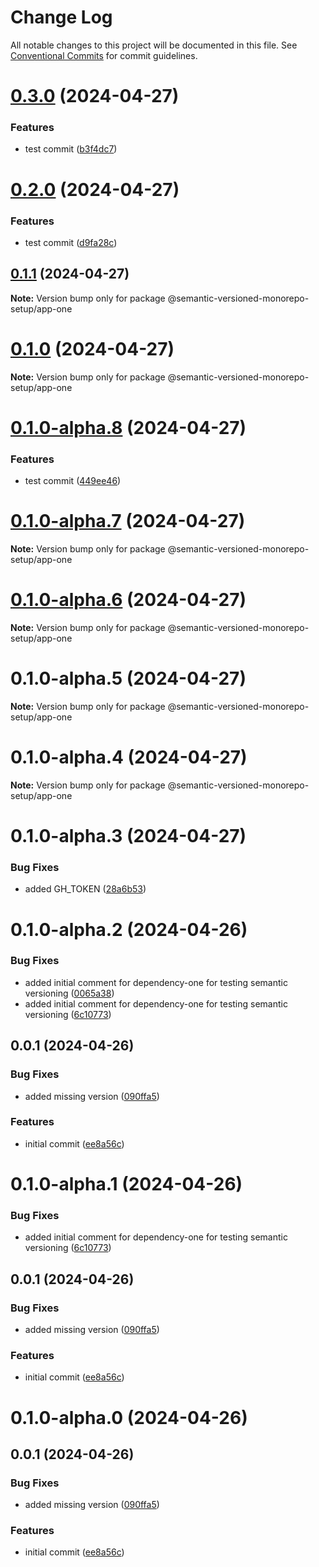# Change Log

All notable changes to this project will be documented in this file.
See [Conventional Commits](https://conventionalcommits.org) for commit guidelines.

# [0.3.0](https://github.com/gbublys/semantic-versioned-monorepo-setup/compare/@semantic-versioned-monorepo-setup/app-one@0.2.0...@semantic-versioned-monorepo-setup/app-one@0.3.0) (2024-04-27)


### Features

* test commit ([b3f4dc7](https://github.com/gbublys/semantic-versioned-monorepo-setup/commit/b3f4dc7182a52b9f2c4e062db2718999a76583f7))





# [0.2.0](https://github.com/gbublys/semantic-versioned-monorepo-setup/compare/@semantic-versioned-monorepo-setup/app-one@0.1.1...@semantic-versioned-monorepo-setup/app-one@0.2.0) (2024-04-27)


### Features

* test commit ([d9fa28c](https://github.com/gbublys/semantic-versioned-monorepo-setup/commit/d9fa28cecacdafbae56f6573609cbd0a05b7af26))





## [0.1.1](https://github.com/gbublys/semantic-versioned-monorepo-setup/compare/@semantic-versioned-monorepo-setup/app-one@0.1.0...@semantic-versioned-monorepo-setup/app-one@0.1.1) (2024-04-27)

**Note:** Version bump only for package @semantic-versioned-monorepo-setup/app-one





# [0.1.0](https://github.com/gbublys/semantic-versioned-monorepo-setup/compare/@semantic-versioned-monorepo-setup/app-one@0.1.0-dev.0...@semantic-versioned-monorepo-setup/app-one@0.1.0) (2024-04-27)

**Note:** Version bump only for package @semantic-versioned-monorepo-setup/app-one





# [0.1.0-alpha.8](https://github.com/gbublys/semantic-versioned-monorepo-setup/compare/@semantic-versioned-monorepo-setup/app-one@0.1.0-alpha.7...@semantic-versioned-monorepo-setup/app-one@0.1.0-alpha.8) (2024-04-27)


### Features

* test commit ([449ee46](https://github.com/gbublys/semantic-versioned-monorepo-setup/commit/449ee46290f72e09ee1236a373e9d0ea5b097805))





# [0.1.0-alpha.7](https://github.com/gbublys/semantic-versioned-monorepo-setup/compare/@semantic-versioned-monorepo-setup/app-one@0.1.0-alpha.6...@semantic-versioned-monorepo-setup/app-one@0.1.0-alpha.7) (2024-04-27)

**Note:** Version bump only for package @semantic-versioned-monorepo-setup/app-one





# [0.1.0-alpha.6](https://github.com/gbublys/semantic-versioned-monorepo-setup/compare/@semantic-versioned-monorepo-setup/app-one@0.1.0-alpha.5...@semantic-versioned-monorepo-setup/app-one@0.1.0-alpha.6) (2024-04-27)

**Note:** Version bump only for package @semantic-versioned-monorepo-setup/app-one





# 0.1.0-alpha.5 (2024-04-27)

**Note:** Version bump only for package @semantic-versioned-monorepo-setup/app-one





# 0.1.0-alpha.4 (2024-04-27)

**Note:** Version bump only for package @semantic-versioned-monorepo-setup/app-one





# 0.1.0-alpha.3 (2024-04-27)


### Bug Fixes

* added GH_TOKEN ([28a6b53](https://github.com/gbublys/semantic-versioned-monorepo-setup/commit/28a6b53bd3289b9772a65c8293d145376d5ca6ad))





# 0.1.0-alpha.2 (2024-04-26)


### Bug Fixes

* added initial comment for dependency-one for testing semantic versioning ([0065a38](https://github.com/gbublys/semantic-versioned-monorepo-setup/commit/0065a389a81d959ebe73e9a12e90f19701ad6133))
* added initial comment for dependency-one for testing semantic versioning ([6c10773](https://github.com/gbublys/semantic-versioned-monorepo-setup/commit/6c107738e21051522eedb47a36f7b8b1cf7d357e))



## 0.0.1 (2024-04-26)


### Bug Fixes

* added missing version ([090ffa5](https://github.com/gbublys/semantic-versioned-monorepo-setup/commit/090ffa59d85fe97efe0a0e2543aad5a202bd8574))


### Features

* initial commit ([ee8a56c](https://github.com/gbublys/semantic-versioned-monorepo-setup/commit/ee8a56cff7e243bbb0fa4e7cf0dcd6cd2dc9fe2e))





# 0.1.0-alpha.1 (2024-04-26)


### Bug Fixes

* added initial comment for dependency-one for testing semantic versioning ([6c10773](https://github.com/gbublys/semantic-versioned-monorepo-setup/commit/6c107738e21051522eedb47a36f7b8b1cf7d357e))



## 0.0.1 (2024-04-26)


### Bug Fixes

* added missing version ([090ffa5](https://github.com/gbublys/semantic-versioned-monorepo-setup/commit/090ffa59d85fe97efe0a0e2543aad5a202bd8574))


### Features

* initial commit ([ee8a56c](https://github.com/gbublys/semantic-versioned-monorepo-setup/commit/ee8a56cff7e243bbb0fa4e7cf0dcd6cd2dc9fe2e))





# 0.1.0-alpha.0 (2024-04-26)



## 0.0.1 (2024-04-26)


### Bug Fixes

* added missing version ([090ffa5](https://github.com/gbublys/semantic-versioned-monorepo-setup/commit/090ffa59d85fe97efe0a0e2543aad5a202bd8574))


### Features

* initial commit ([ee8a56c](https://github.com/gbublys/semantic-versioned-monorepo-setup/commit/ee8a56cff7e243bbb0fa4e7cf0dcd6cd2dc9fe2e))
